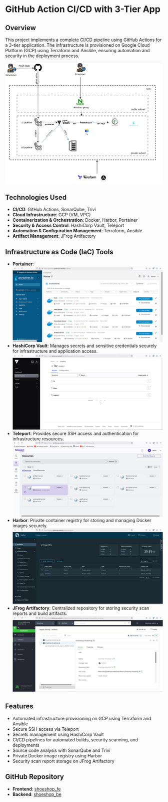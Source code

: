 # GitHub Action CI/CD with 3-Tier App

## Overview
This project implements a complete CI/CD pipeline using GitHub Actions for a 3-tier application. The infrastructure is provisioned on Google Cloud Platform (GCP) using Terraform and Ansible, ensuring automation and security in the deployment process.

![Terraform](images/iac.jpg)

## Technologies Used
- **CI/CD**: GitHub Actions, SonarQube, Trivi
- **Cloud Infrastructure**: GCP (VM, VPC)
- **Containerization & Orchestration**: Docker, Harbor, Portainer
- **Security & Access Control**: HashiCorp Vault, Teleport
- **Automation & Configuration Management**: Terraform, Ansible
- **Artifact Management**: JFrog Artifactory

## Infrastructure as Code (IaC) Tools
- **Portainer**: 
  ![Terraform](images/portainer.jpg)
- **HashiCorp Vault**: Manages secrets and sensitive credentials securely for infrastructure and application access.
  ![Vault](images/vault.jpg)
- **Teleport**: Provides secure SSH access and authentication for infrastructure resources.
  ![Teleport](images/teleport.jpg)
- **Harbor**: Private container registry for storing and managing Docker images securely.
  ![Harbor](images/harbor.jpg)
- **JFrog Artifactory**: Centralized repository for storing security scan reports and build artifacts.
  ![Artifactory](images/jfrog.jpg)

## Features
- Automated infrastructure provisioning on GCP using Terraform and Ansible
- Secure SSH access via Teleport
- Secrets management using HashiCorp Vault
- CI/CD pipelines for automated builds, security scanning, and deployments
- Source code analysis with SonarQube and Trivi
- Private Docker image registry using Harbor
- Security scan report storage on JFrog Artifactory


## GitHub Repository
- **Frontend**: [shoeshop_fe](https://github.com/DevopsLPT/shoeshop_fe)
- **Backend**: [shoeshop_be](https://github.com/DevopsLPT/shoeshop_be)

